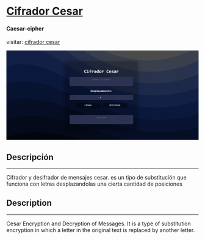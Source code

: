 # [Cifrador Cesar](https://eliseodesign.github.io/cifrador-cesar/)

#### Caesar-cipher <br>
visitar: [cifrador cesar](https://eliseodesign.github.io/cifrador-cesar/)

![Cifrador Cesar Img](./img/cifrador.png)

## Descripción

---

Cifrador y desifrador de mensajes cesar. es un tipo de substitución que funciona con letras desplazandolas una cierta cantidad de posiciones

## Description

---

Cesar Encryption and Decryption of Messages. It is a type of substitution encryption in which a letter in the original text is replaced by another letter.
